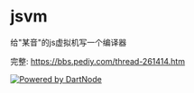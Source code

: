# jsvm

给"某音"的js虚拟机写一个编译器

完整: https://bbs.pediy.com/thread-261414.htm

[![Powered by DartNode](https://dartnode.com/branding/DN-Open-Source-sm.png)](https://dartnode.com "Powered by DartNode - Free VPS for Open Source")
